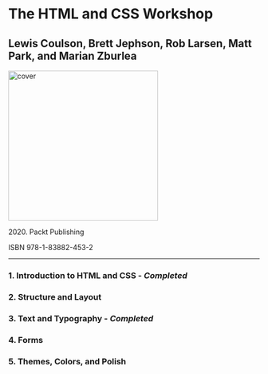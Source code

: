 <h1>The HTML and CSS Workshop</h1>
<h2>Lewis Coulson, Brett Jephson, Rob Larsen, Matt Park, and Marian Zburlea</h2>
<img src="https://images-na.ssl-images-amazon.com/images/S/compressed.photo.goodreads.com/books/1596668940i/54828947.jpg" height="300px" alt="cover">
<p>2020. Packt Publishing</p>
<p>ISBN 978-1-83882-453-2</p>
<hr>
<h3>1. Introduction to HTML and CSS - <em>Completed</em></h3>
<h3>2. Structure and Layout</h3>
<h3>3. Text and Typography - <em>Completed</em></h3>
<h3>4. Forms</h3>
<h3>5. Themes, Colors, and Polish</h3>
